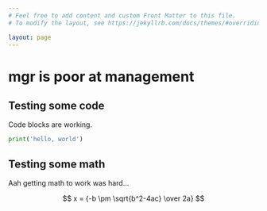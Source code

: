 ```yaml
---
# Feel free to add content and custom Front Matter to this file.
# To modify the layout, see https://jekyllrb.com/docs/themes/#overriding-theme-defaults

layout: page
---
```


# mgr is poor at management

## Testing some code

Code blocks are working.

```python
print('hello, world')
```

## Testing some math

Aah getting math to work was hard...

$$
x = {-b \pm \sqrt{b^2-4ac} \over 2a}
$$